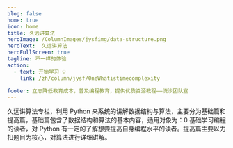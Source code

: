 ```yaml
---
blog: false
home: true
icon: home
title: 久远讲算法
heroImage: /ColumnImages/jysfimg/data-structure.png
heroText:  久远讲算法
heroFullScreen: true
tagline: 不一样的体验
action:
  - text: 开始学习 💡
    link: /zh/column/jysf/0neWhatistimecomplexity

footer: 立志降低教育成本，普及编程教育，提供优质资源教程——流沙团队宣
---
```


久远讲算法专栏，利用 Python 来系统的讲解数据结构与算法，主要分为基础篇和提高篇，基础篇包含了数据结构和算法的基本内容，适用对象为：0 基础学习编程的读者，对 Python 有一定的了解想要提高自身编程水平的读者。提高篇主要以力扣题目为核心，对算法进行详细讲解。 



